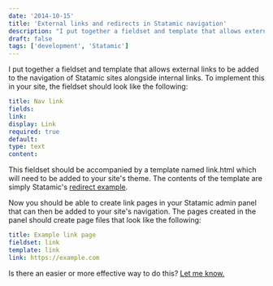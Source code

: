```yaml
---
date: '2014-10-15'
title: 'External links and redirects in Statamic navigation'
description: "I put together a fieldset and template that allows external links to be added to the navigation of Statamic sites alongside internal links."
draft: false
tags: ['development', 'Statamic']
---
```


I put together a fieldset and template that allows external links to be added to the navigation of Statamic sites alongside internal links.<!-- excerpt --> To implement this in your site, the fieldset should look like the following:

```yaml
title: Nav link
fields:
link:
display: Link
required: true
default:
type: text
content:
```

This fieldset should be accompanied by a template named link.html which will need to be added to your site's theme. The contents of the template are simply Statamic's [redirect example](http://www.statamic.com/learn/documentation/tags/redirect).

Now you should be able to create link pages in your Statamic admin panel that can then be added to your site's navigation. The pages created in the panel should create page files that look like the following:

```yaml
title: Example link page
fieldset: link
template: link
link: https://example.com
```

Is there an easier or more effective way to do this? [Let me know.](mailto:hi@coryd.dev)
